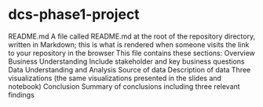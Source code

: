 # dcs-phase1-project

README.md
A file called README.md at the root of the repository directory, written in Markdown; this is what is rendered when someone visits the link to your repository in the browser
This file contains these sections:
Overview
Business Understanding
Include stakeholder and key business questions
Data Understanding and Analysis
Source of data
Description of data
Three visualizations (the same visualizations presented in the slides and notebook)
Conclusion
Summary of conclusions including three relevant findings